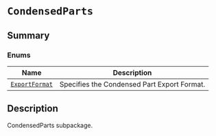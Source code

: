 # `CondensedParts`

<a id="summary"></a>

## Summary

### Enums

| Name | Description |
|----------------------------------------------------------------------------------------------------------------------------------------|-----------------------------------------------|
| [`ExportFormat`](ExportFormat.md#ansys.mechanical.stubs.v242.Ansys.Mechanical.DataModel.MechanicalEnums.CondensedParts.ExportFormat)   | Specifies the Condensed Part Export Format.   |

<a id="description"></a>

## Description

CondensedParts subpackage.

<!-- !! processed by numpydoc !! -->

